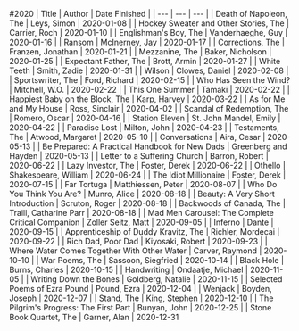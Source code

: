 #2020
| Title | Author | Date Finished |
| --- | --- | --- |
| Death of Napoleon, The | Leys, Simon | 2020-01-08 |
| Hockey Sweater and Other Stories, The | Carrier, Roch | 2020-01-10 |
| Englishman's Boy, The | Vanderhaeghe, Guy | 2020-01-16 |
| Ransom | McInerney, Jay | 2020-01-17 |
| Corrections, The | Franzen, Jonathan | 2020-01-21 |
| Mezzanine, The | Baker, Nicholson | 2020-01-25 |
| Expectant Father, The | Brott, Armin | 2020-01-27 |
| White Teeth | Smith, Zadie | 2020-01-31 |
| Wilson | Clowes, Daniel | 2020-02-08 |
| Sportswriter, The | Ford, Richard | 2020-02-15 |
| Who Has Seen the Wind? | Mitchell, W.O. | 2020-02-22 |
| This One Summer | Tamaki | 2020-02-22 |
| Happiest Baby on the Block, The | Karp, Harvey | 2020-03-22 |
| As for Me and My House | Ross, Sinclair | 2020-04-02 |
| Scandal of Redemption, The | Romero, Oscar | 2020-04-16 |
| Station Eleven | St. John Mandel, Emily | 2020-04-22 |
| Paradise Lost | Milton, John | 2020-04-23 |
| Testaments, The | Atwood, Margaret | 2020-05-10 |
| Conversations | Aira, Cesar | 2020-05-13 |
| Be Prepared: A Practical Handbook for New Dads | Greenberg and Hayden | 2020-05-13 |
| Letter to a Suffering Church | Barron, Robert | 2020-06-22 |
| Lazy Investor, The | Foster, Derek | 2020-06-22 |
| Othello | Shakespeare, William | 2020-06-24 |
| The Idiot Millionaire | Foster, Derek | 2020-07-15 |
| Far Tortuga | Matthiessen, Peter | 2020-08-07 |
| Who Do You Think You Are? | Munro, Alice | 2020-08-18 |
| Beauty: A Very Short Introduction | Scruton, Roger | 2020-08-18 |
| Backwoods of Canada, The | Traill, Catharine Parr | 2020-08-18 |
| Mad Men Carousel: The Complete Critical Companion | Zoller Seitz, Matt | 2020-09-05 |
| Inferno | Dante | 2020-09-15 |
| Apprenticeship of Duddy Kravitz, The | Richler, Mordecai | 2020-09-22 |
| Rich Dad, Poor Dad | Kiyosaki, Robert | 2020-09-23 |
| Where Water Comes Together With Other Water | Carver, Raymond | 2020-10-10 |
| War Poems, The | Sassoon, Siegfried | 2020-10-14 |
| Black Hole | Burns, Charles | 2020-10-15 |
| Handwriting | Ondaatje, Michael | 2020-11-05 |
| Writing Down the Bones | Goldberg, Natalie | 2020-11-15 |
| Selected Poems of Ezra Pound | Pound, Ezra | 2020-12-04 |
| Wenjack | Boyden, Joseph | 2020-12-07 |
| Stand, The | King, Stephen | 2020-12-10 |
| The Pilgrim's Progress: The First Part | Bunyan, John | 2020-12-25 |
| Stone Book Quartet, The | Garner, Alan | 2020-12-31